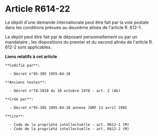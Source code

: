 # Article R614-22

Le dépôt d'une demande internationale peut être fait par la voie postale dans les conditions prévues au deuxième alinéa de
l'article R. 612-1.

Le dépôt peut être fait par le déposant personnellement ou par un mandataire ; les dispositions du premier et du second
alinéa de l'article R. 612-2 sont applicables.

**Liens relatifs à cet article**

	**Codifié par**:

	  - Décret n°95-385 1955-04-10

	**Anciens textes**:

	  - Décret n°78-1010 du 10 octobre 1978 - art. 2 (Ab)

	**Créé par**:

	  - Décret n°95-385 1995-04-10 annexe JORF 13 avril 1995

	**Cite**:

	  - Code de la propriété intellectuelle - art. R612-1 (M)
	  - Code de la propriété intellectuelle - art. R612-2 (M)
